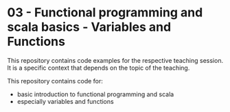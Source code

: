 # 03 - Functional programming and scala basics - Variables and Functions

This repository contains code examples for the respective teaching session. It is a specific context that depends on the topic of the teaching.

This repository contains code for:
- basic introduction to functional programming and scala
- especially variables and functions
